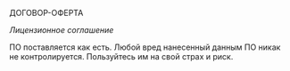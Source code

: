 ДОГОВОР-ОФЕРТА

_Лицензионное соглашение_

ПО поставляется как есть. 
Любой вред нанесенный данным ПО никак не контролируется. 
Пользуйтесь им на свой страх и риск.
